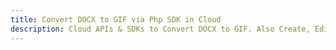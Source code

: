 ---title: Convert DOCX to GIF via Php SDK in Clouddescription: Cloud APIs & SDKs to Convert DOCX to GIF. Also Create, Edit & Render Microsoft Word & OpenOffice documents in the Cloud.---